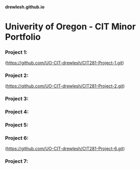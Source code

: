 #### drewlesh.github.io
# Univerity of Oregon - CIT Minor Portfolio

### Project 1: 
(https://github.com/UO-CIT-drewlesh/CIT281-Project-1.git)

### Project 2:
(https://github.com/UO-CIT-drewlesh/CIT281-Project-2.git)

### Project 3:

### Project 4:

### Project 5:

### Project 6: 
(https://github.com/UO-CIT-drewlesh/CIT281-Project-6.git)

### Project 7: 


